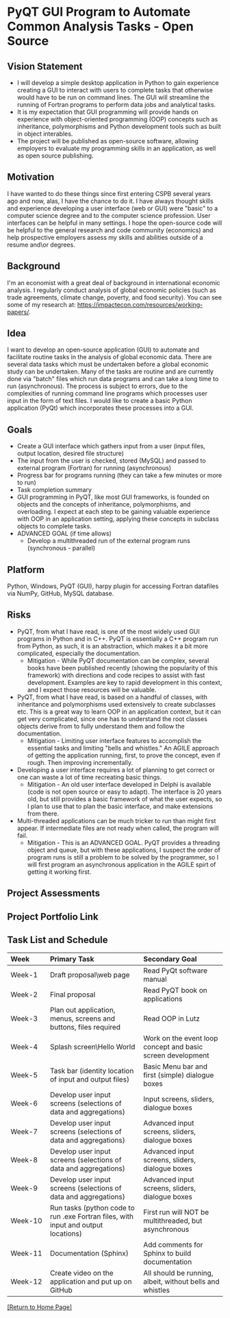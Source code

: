 
# PyQT GUI Program to Automate Common Analysis Tasks - Open Source

## Vision Statement
* I will develop a simple desktop application in Python to gain experience creating a GUI to interact with users to complete tasks that otherwise would have to be run on command lines.  The GUI will streamline the running of Fortran programs to perform data jobs and analytical tasks.  
* It is my expectation that GUI programming will provide hands on experience with object-oriented programming (OOP) concepts such as inheritance, polymorphisms and Python development tools such as built in object interables. 
* The project will be published as open-source software, allowing employers to evaluate my programming skills in an application, as well as open source publishing.

## Motivation
I have wanted to do these things since first entering CSPB several years ago and now, alas, I have the chance to do it. I have always thought skills and experience developing a user interface (web or GUI) were "basic" to a computer science degree and to the computer science profession.  User interfaces can be helpful in many settings. I hope the open-source code will be helpful to the general research and code community (economics) and help prospective employers assess my skills and abilities outside of a resume and\or degrees.

## Background
I'm an economist with a great deal of background in international economic analysis.  I regularly conduct analysis of global economic policies (such as trade agreements, climate change, poverty, and food security).   You can see some of my research at: https://impactecon.com/resources/working-papers/.

## Idea
I want to develop an open-source application (GUI) to automate and facilitate routine tasks in the analysis of global economic data.  There are several data tasks which must be undertaken before a global economic study can be undertaken. Many of the tasks are routine and are currently done via "batch" files which run data programs and can take a long time to run (asynchronous).  The process is subject to errors, due to the complexities of running command line programs which processes user input in the form of text files.  I would like to create a basic Python application (PyQt) which incorporates these processes into a GUI. 

## Goals
* Create a GUI interface which gathers input from a user (input files, output location, desired file structure)
* The input from the user is checked, stored (MySQL) and passed to external program (Fortran) for running (asynchronous)
* Progress bar for programs running (they can take a few minutes or more to run)
* Task completion summary
* GUI programming in PyQT, like most GUI frameworks, is founded on objects and the concepts of inheritance, polymorphisms, and overloading.  I expect at each step to be gaining valuable experience with OOP in an application setting, applying these concepts in subclass objects to complete tasks.
* ADVANCED GOAL (if time allows)
    * Develop a multithreaded run of the external program runs (synchronous - parallel)

## Platform
Python, Windows, PyQT (GUI), harpy plugin for accessing Fortran datafiles via NumPy, GitHub, MySQL database.

## Risks
* PyQT, from what I have read, is one of the most widely used GUI programs in Python and in C++.  PyQT is essentially a C++ program run from Python, as such, it is an abstraction, which makes it a bit more complicated, especially the documentation. 
    * Mitigation - While PyQT documentation can be complex, several books have been published recently (showing the popularity of this framework) with directions and code recipes to assist with fast development.  Examples are key to rapid development in this context, and I expect those resources will be valuable.
* PyQT, from what I have read, is based on a handful of classes, with inheritance and polymorphisms used extensively to create subclasses etc.  This is a great way to learn OOP in an application context, but it can get very complicated, since one has to understand the root classes objects derive from to fully understand them and follow the documentation.
    * Mitigation - Limiting user interface features to accomplish the essential tasks and limiting "bells and whistles."  An AGILE approach of getting the application running, first, to prove the concept, even if rough.  Then improving incrementally.  
* Developing a user interface requires a lot of planning to get correct or one can waste a lot of time recreating basic things.
    * Mitigation - An old user interface developed in Delphi is available (code is not open source or easy to adapt).  The interface is 20 years old, but still provides a basic framework of what the user expects, so I plan to use that to plan the basic interface, and make extensions from there.
* Multi-threaded applications can be much tricker to run than might first appear.  If intermediate files are not ready when called, the program will fail. 
    *  Mitigation - This is an ADVANCED GOAL.  PyQT provides a threading object and queue, but with these applications, I suspect the order of program runs is still a problem to be solved by the programmer, so I will first program an asynchronous application in the AGILE spirt of getting it working first.

## Project Assessments
## Project Portfolio Link

## Task List and Schedule

|Week&emsp;&emsp;           | Primary Task   |      Secondary Goal     |
|---------------|:----------------|:-------------------------|
|Week-1      |Draft proposal\web page| Read PyQt software manual |
|Week-2      |Final proposal         | Read PyQT book on applications |
|Week-3      |Plan out application, menus, screens and buttons, files required         | Read OOP in Lutz |
|Week-4      |Splash screen\Hello World        | Work on the event loop concept and basic screen development |
|Week-5      | Task bar (identity location of input and output files) | Basic Menu bar and first (simple) dialogue boxes |
|Week-6      | Develop user input screens (selections of data and aggregations) | Input screens, sliders, dialogue boxes |
|Week-7      | Develop user input screens (selections of data and aggregations) | Advanced input screens, sliders, dialogue boxes |
|Week-8      | Develop user input screens (selections of data and aggregations) | Advanced input screens, sliders, dialogue boxes |
|Week-9      | Develop user input screens (selections of data and aggregations) | Advanced input screens, sliders, dialogue boxes |
|Week-10     | Run tasks (python code to run .exe Fortran files, with input and output locations) | First run will NOT be multithreaded, but asynchronous |
|Week-11     | Documentation (Sphinx)  | Add comments for Sphinx to build documentation |
|Week-12     | Create video on the application and put up on GitHub  | All should be running, albeit, without bells and whistles |


[[Return to Home Page]](https://pedrocu.github.io)
